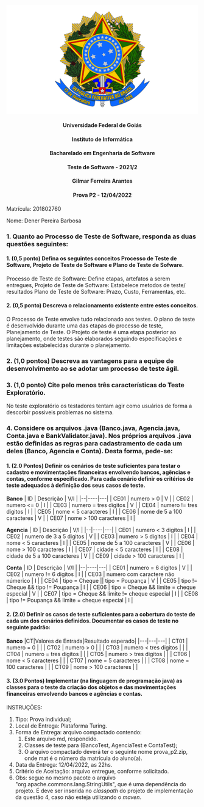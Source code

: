 <div align=center>
  <img src="brasaooficialcolorido.png">
</div>

#### <p style="text-align: center;">Universidade Federal de Goiás</p>
#### <p style="text-align: center;">Instituto de Informática</p>
#### <p style="text-align: center;">Bacharelado em Engenharia de Software</p>
#### <p style="text-align: center;">Teste de Software - 2021/2</p>
#### <p style="text-align: center;">Gilmar Ferreira Arantes</p>
####  <p style="text-align: center;"> Prova P2 - 12/04/2022</p>

Matrícula: 201802760

Nome: Dener Pereira Barbosa


### 1. Quanto ao Processo de Teste de Software, responda as duas questões seguintes:
   #### 1. (**0,5 ponto**) Defina os seguintes conceitos Processo de Teste de Software, Projeto de Teste de Software e Plano de Teste de Sofware.
   
   Processo de Teste de Software: Define etapas, artefatos a serem entregues, 
   Projeto de Teste de Software: Estabelece metodos de teste/ resultados
   Plano de Teste de Software: Prazo, Custo, Ferramentas, etc.
   
   #### 2. (**0,5 ponto**) Descreva o relacionamento existente entre estes conceitos.
   
   O Processo de Teste envolve tudo relacionado aos testes. O plano de teste é desenvolvido durante uma das etapas do processo de teste, Planejamento de Teste. 
   O Projeto de teste é uma etapa posterior ao planejamento, onde testes são elaborados seguindo especificações e limitações estabelecidas durante o planejamento.
    
### 2. (**1,0 pontos**) Descreva as vantagens para a equipe de desenvolvimento ao se adotar um processo de teste ágil.

  

### 3. (**1,0 ponto**) Cite pelo menos três características do Teste Exploratório.

  No teste exploratório os testadores tentam agir como usuários de forma a descorbir possiveis problemas no sistema.

### 4. Considere os arquivos .java (Banco.java, Agencia.java, Conta.java e BankValidator.java). Nos próprios arquivos .java estão definidas as regras para cadastramento de cada um deles (Banco, Agencia e Conta). Desta forma, pede-se:
   #### 1. (2.0 Pontos) Definir os cenários de teste suficientes para testar o cadastro e movimentações financeiras envolvendo bancos, agências e contas, conforme especificado. Para cada cenário definir os critérios de teste adequados à definição dos seus casos de teste.

**Banco**
|  ID  |           Descrição                          | V/I |
|--|----|---|
| CE01 | numero > 0                                   | V |
| CE02 | numero <= 0                                  | I |
| CE03 | numero = tres digitos                        | V |
| CE04 | numero != tres digitos                       | I |
| CE05 | nome < 5 caracteres                          | I |
| CE06 | nome de 5 a 100 caracteres                   | V |
| CE07 | nome > 100 caracteres                        | I |

**Agencia**
|  ID  |           Descrição                          | V/I |
|--|----|---|
| CE01 | numero < 3 digitos                           | I |
| CE02 | numero de 3 a 5 digitos                      | V |
| CE03 | numero > 5 digitos                           | I |
| CE04 | nome < 5 caracteres                          | I |
| CE05 | nome de 5 a 100 caracteres                   | V |
| CE06 | nome > 100 caracteres                        | I |
| CE07 | cidade < 5 caracteres                        | I |
| CE08 | cidade de 5 a 100 caracteres                 | V |
| CE09 | cidade > 100 caracteres                      | I |

**Conta**
|  ID  |           Descrição                          | V/I |
|--|----|---|
| CE01 | numero = 6 digitos                           | V |
| CE02 | numero != 6 digitos                          | I |
| CE03 | numero com caractere não númerico            | I |
| CE04 | tipo = Cheque || tipo = Poupança             | V |
| CE05 | tipo != Cheque && tipo != Poupança           | I |
| CE06 | tipo = Cheque && limite = cheque especial    | V |
| CE07 | tipo = Cheque && limite != cheque especial   | I |
| CE08 | tipo != Poupança && limite = cheque especial | I |
   
   #### 2. (2.0) Definir os casos de teste suficientes para a cobertura do teste de cada um dos cenários definidos. Documentar os casos de teste no seguinte padrão:
   
   **Banco**
   |CT|Valores de Entrada|Resultado esperado|
   |---|---|---|
   | CT01 | numero = 0                                   |  |
   | CT02 | numero > 0                                   |  |
   | CT03 | numero < tres digitos                        |  |
   | CT04 | numero = tres digitos                        |  |
   | CT05 | numero > tres digitos                        |  |
   | CT06 | nome < 5 caracteres                          |  |
   | CT07 | nome = 5 caracteres                          |  |
   | CT08 | nome = 100 caracteres                        |  |
   | CT09 | nome > 100 caracteres                        |  |
   
   #### 3. (3.0 Pontos) Implementar (na linguagem de programação java) as classes para o teste da criação dos objetos e das movimentações financeiras envolvendo bancos e agências e contas.


INSTRUÇÕES:
1. Tipo: Prova individual;
2. Local de Entrega: Plataforma Turing.
3. Forma de Entrega: arquivo compactado contendo:
   1. Este arquivo md, respondido.
   2. Classes de teste para (BancoTest, AgenciaTest e ContaTest);
   3. O arquivo compactado deverá ter o seguinte nome prova_p2<mat>.zip, onde mat é o número da matrícula do aluno(a).
5. Data da Entrega: 12/04/2022, as 22hs.
6. Critério de Aceitação: arquivo entregue, conforme solicitado.
7. Obs: segue no mesmo pacote o arquivo "org.apache.commons.lang.StringUtils", que é uma dependência do projeto. É deve ser inserida no _classpath_ do projeto de implementação da questão 4, caso não esteja utilizando o _maven_.
